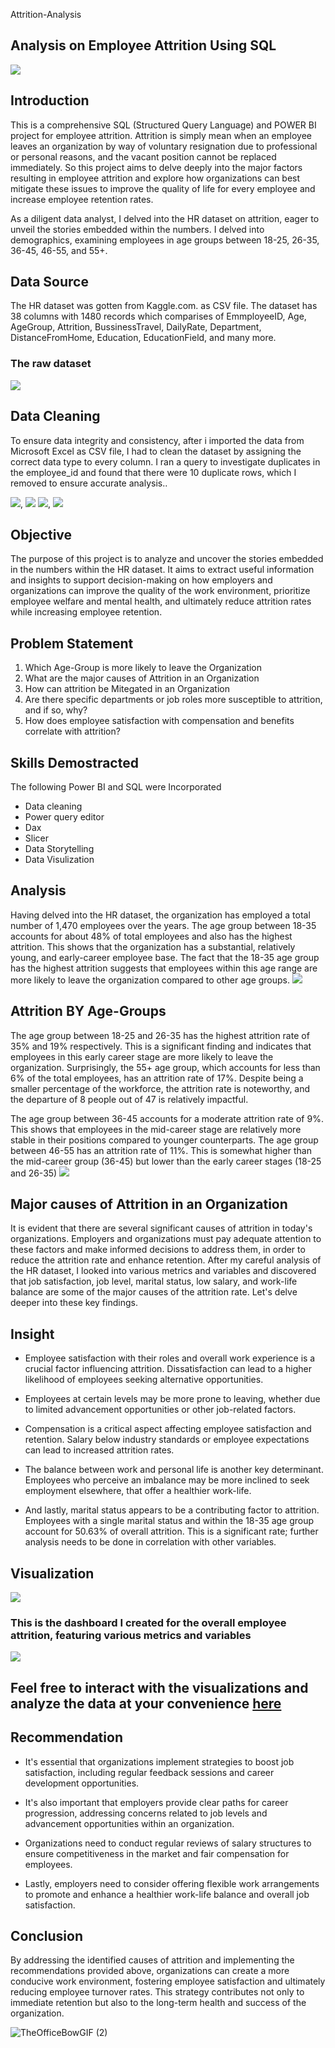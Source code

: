 Attrition-Analysis

## Analysis on Employee Attrition Using SQL 

![](Attrition.jpg)

## Introduction 

This is a comprehensive SQL (Structured Query Language) and POWER BI project for employee attrition. Attrition is simply mean when an employee leaves an organization by way of voluntary resignation due to professional or personal reasons, and the vacant position cannot be replaced immediately. So this project aims to delve deeply into the major factors resulting in employee attrition and explore how organizations can best mitigate these issues to improve the quality of life for every employee and increase employee retention rates.

As a diligent data analyst, I delved into the HR dataset on attrition, eager to unveil the stories embedded within the numbers. I delved into demographics, examining employees in age groups between 18-25, 26-35, 36-45, 46-55, and 55+.

## Data Source 

The HR dataset was gotten from Kaggle.com. as CSV file. 
The dataset has 38 columns with 1480 records which comparises of EmmployeeID, Age, AgeGroup, Attrition, BussinessTravel, DailyRate, Department, DistanceFromHome, Education, EducationField, and many more.

### The raw dataset
![](Raw_Data.JPG) 

## Data Cleaning 

To ensure data integrity and consistency, after i imported the data from Microsoft Excel as CSV file, I had to clean the dataset by assigning the correct data type to every column. I ran a query to investigate duplicates in the employee_id and found that there were 10 duplicate rows, which I removed to ensure accurate analysis.. 

![](Import_data_processing.JPG), ![](Data_type.JPG)  ![](Identify_dupliacte_data.JPG), ![](Removed_duplicate.JPG)

## Objective 

The purpose of this project is to analyze and uncover the stories embedded in the numbers within the HR dataset. It aims to extract useful information and insights to support decision-making on how employers and organizations can improve the quality of the work environment, prioritize employee welfare and mental health, and ultimately reduce attrition rates while increasing employee retention.

## Problem Statement 

1. Which Age-Group is more likely to leave the Organization
2. What are the major causes of Attrition in an Organization
3. How can attrition be Mitegated in an Organization
4. Are there specific departments or job roles more susceptible to attrition, and if so, why?
5. How does employee satisfaction with compensation and benefits correlate with attrition?

## Skills Demostracted 

The following Power BI and SQL were Incorporated

- Data cleaning
- Power query editor
- Dax
- Slicer
- Data Storytelling 
- Data Visulization

## Analysis

Having delved into the HR dataset, the organization has employed a total number of 1,470 employees over the years. The age group between 18-35 accounts for about 48% of total employees and also has the highest attrition. This shows that the organization has a substantial, relatively young, and early-career employee base. The fact that the 18-35 age group has the highest attrition suggests that employees within this age range are more likely to leave the organization compared to other age groups.
![](Total_employee.JPG)

## Attrition BY Age-Groups

The age group between 18-25 and 26-35 has the highest attrition rate of 35% and 19% respectively. This is a significant finding and indicates that employees in this early career stage are more likely to leave the organization. Surprisingly, the 55+ age group, which accounts for less than 6% of the total employees, has an attrition rate of 17%. Despite being a smaller percentage of the workforce, the attrition rate is noteworthy, and the departure of 8 people out of 47 is relatively impactful. 

The age group between 36-45 accounts for a moderate attrition rate of 9%. This shows that employees in the mid-career stage are relatively more stable in their positions compared to younger counterparts. The age group between 46-55 has an attrition rate of 11%. This is somewhat higher than the mid-career group (36-45) but lower than the early career stages (18-25 and 26-35)
![](AgeGroup.JPG)

## Major causes of Attrition in an Organization

It is evident that there are several significant causes of attrition in today's organizations. Employers and organizations must pay adequate attention to these factors and make informed decisions to address them, in order to reduce the attrition rate and enhance retention. After my careful analysis of the HR dataset, I looked into various metrics and variables and discovered that job satisfaction, job level, marital status, low salary, and work-life balance are some of the major causes of the attrition rate. Let's delve deeper into these key findings.

## Insight 

- Employee satisfaction with their roles and overall work experience is a crucial factor influencing attrition. Dissatisfaction can lead to a higher likelihood of employees seeking alternative opportunities.

- Employees at certain levels may be more prone to leaving, whether due to limited advancement opportunities or other job-related factors.

- Compensation is a critical aspect affecting employee satisfaction and retention. Salary below  industry standards or employee expectations can lead to increased attrition rates.

- The balance between work and personal life is another key determinant. Employees who perceive an imbalance may be more inclined to seek employment elsewhere, that offer a healthier work-life.

- And lastly, marital status appears to be a contributing factor to attrition. Employees with a single marital status and within the 18-35 age group account for 50.63% of overall attrition. This is a significant rate; further analysis needs to be done in correlation with other variables.

## Visualization 

![](Maritial_Status.JPG)

### This is the dashboard I created for the overall employee attrition, featuring various metrics and variables
![](Dashboard.JPG) 

## Feel free to interact with the visualizations and analyze the data at your convenience [here](https://app.powerbi.com/view?r=eyJrIjoiOGMxNjk0MzktMGNiNy00ZDdkLWE2ZWQtNDg1MTNmMThmNTg1IiwidCI6ImMzYmI4OWM0LWE2MzItNDU1NC04YTlhLWVlNTI4NTI5NDc1NSJ9)

## Recommendation

- It's essential that organizations implement strategies to boost job satisfaction, including regular feedback sessions and career development opportunities.

- It's also important that employers provide clear paths for career progression, addressing concerns related to job levels and advancement opportunities within an organization.

- Organizations need to conduct regular reviews of salary structures to ensure competitiveness in the market and fair compensation for employees.

- Lastly, employers need to consider offering flexible work arrangements to promote and enhance a healthier work-life balance and overall job satisfaction.

## Conclusion 

By addressing the identified causes of attrition and implementing the recommendations provided above, organizations can create a more conducive work environment, fostering employee satisfaction and ultimately reducing employee turnover rates. This strategy contributes not only to immediate retention but also to the long-term health and success of the organization.


  ![TheOfficeBowGIF (2)](https://github.com/tayojay77/Attrition-/assets/138980110/9ffa1d0d-165d-4e7f-9a00-7d25607c8875)



                                                   


